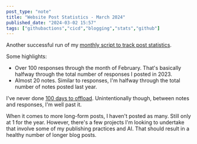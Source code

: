 ```yaml
---
post_type: "note" 
title: "Website Post Statistics - March 2024"
published_date: "2024-03-02 15:57"
tags: ["githubactions","cicd","blogging","stats","github"]
---
```


Another successful run of my [monthly script to track post statistics](/posts/website-metrics-github-actions/).

Some highlights:

- Over 100 responses through the month of February. That's basically halfway through the total number of responses I posted in 2023. 
- Almost 20 notes. Similar to responses, I'm halfway through the total number of notes posted last year. 

I've never done [100 days to offload](https://100daystooffload.com/). Unintentionally though, between notes and responses, I'm well past it. 

When it comes to more long-form posts, I haven't posted as many. Still only at 1 for the year. However, there's a few projects I'm looking to undertake that involve some of my publishing practices and AI. That should result in a healthy number of longer blog posts. 
